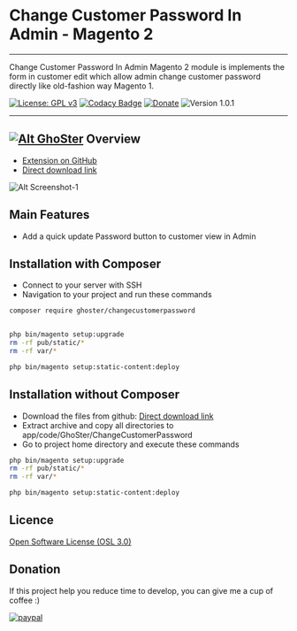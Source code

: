 # Change Customer Password In Admin - Magento 2
---

Change Customer Password In Admin Magento 2 module is implements the form in customer edit which allow admin change customer password directly like old-fashion way Magento 1.

[![License: GPL v3](https://img.shields.io/badge/License-GPL%20v3-blue.svg)](https://www.gnu.org/licenses/gpl-3.0)
[![Codacy Badge](https://api.codacy.com/project/badge/Grade/ae1071a530754edc944356b4e1bcb92f)](https://www.codacy.com/app/GhoSterInc/ChangeCustomerPassword?utm_source=github.com&amp;utm_medium=referral&amp;utm_content=tuyennn/ChangeCustomerPassword&amp;utm_campaign=Badge_Grade)
[![Donate](https://img.shields.io/badge/Donate-PayPal-green.svg)](https://www.paypal.me/thinghost)
![Version 1.0.1](https://img.shields.io/badge/Version-1.0.1-green.svg)

---
## [![Alt GhoSter](http://thinghost.info/wp-content/uploads/2015/12/ghoster.png "thinghost.info")](http://thinghost.info) Overview

- [Extension on GitHub](https://github.com/tuyennn/ChangeCustomerPassword)
- [Direct download link](https://github.com/tuyennn/ChangeCustomerPassword/tarball/master)

![Alt Screenshot-1](https://thinghost.info/wp-content/uploads/2018/09/Selection_128-1024x368.jpg "thinghost.info")

## Main Features

* Add a quick update Password button to customer view in Admin

## Installation with Composer

* Connect to your server with SSH
* Navigation to your project and run these commands
 
```bash
composer require ghoster/changecustomerpassword


php bin/magento setup:upgrade
rm -rf pub/static/* 
rm -rf var/*

php bin/magento setup:static-content:deploy
```

## Installation without Composer

* Download the files from github: [Direct download link](https://github.com/tuyennn/ChangeCustomerPassword/tarball/master)
* Extract archive and copy all directories to app/code/GhoSter/ChangeCustomerPassword
* Go to project home directory and execute these commands

```bash
php bin/magento setup:upgrade
rm -rf pub/static/* 
rm -rf var/*

php bin/magento setup:static-content:deploy
```
## Licence
[Open Software License (OSL 3.0)](http://opensource.org/licenses/osl-3.0.php)


## Donation
If this project help you reduce time to develop, you can give me a cup of coffee :) 

[![paypal](https://www.paypalobjects.com/en_US/i/btn/btn_donateCC_LG.gif)](https://www.paypal.me/thinghost)
